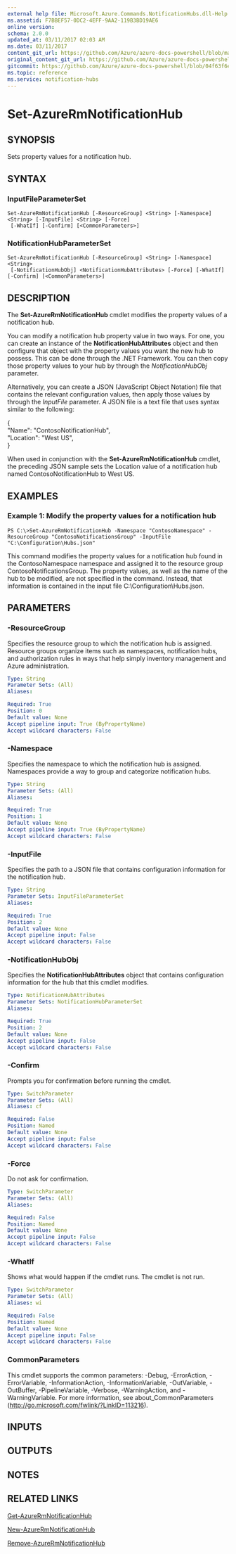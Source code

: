 ```yaml
---
external help file: Microsoft.Azure.Commands.NotificationHubs.dll-Help.xml
ms.assetid: F7BBEF57-0DC2-4EFF-9AA2-119B3BD19AE6
online version:
schema: 2.0.0
updated_at: 03/11/2017 02:03 AM
ms.date: 03/11/2017
content_git_url: https://github.com/Azure/azure-docs-powershell/blob/master/azureps-cmdlets-docs/ResourceManager/AzureRM.NotificationHubs/v2.7.0/Set-AzureRmNotificationHub.md
original_content_git_url: https://github.com/Azure/azure-docs-powershell/blob/master/azureps-cmdlets-docs/ResourceManager/AzureRM.NotificationHubs/v2.7.0/Set-AzureRmNotificationHub.md
gitcommit: https://github.com/Azure/azure-docs-powershell/blob/04f63f6e685743ace2c57eb157574e34e8610b1c
ms.topic: reference
ms.service: notification-hubs
---
```


# Set-AzureRmNotificationHub

## SYNOPSIS
Sets property values for a notification hub.

## SYNTAX

### InputFileParameterSet
```
Set-AzureRmNotificationHub [-ResourceGroup] <String> [-Namespace] <String> [-InputFile] <String> [-Force]
 [-WhatIf] [-Confirm] [<CommonParameters>]
```

### NotificationHubParameterSet
```
Set-AzureRmNotificationHub [-ResourceGroup] <String> [-Namespace] <String>
 [-NotificationHubObj] <NotificationHubAttributes> [-Force] [-WhatIf] [-Confirm] [<CommonParameters>]
```

## DESCRIPTION
The **Set-AzureRmNotificationHub** cmdlet modifies the property values of a notification hub.

You can modify a notification hub property value in two ways.
For one, you can create an instance of the **NotificationHubAttributes** object and then configure that object with the property values you want the new hub to possess.
This can be done through the .NET Framework.
You can then copy those property values to your hub by through the *NotificationHubObj* parameter.

Alternatively, you can create a JSON (JavaScript Object Notation) file that contains the relevant configuration values, then apply those values by through the *InputFile* parameter.
A JSON file is a text file that uses syntax similar to the following:

{  
    "Name": "ContosoNotificationHub",  
    "Location": "West US",  
}

When used in conjunction with the **Set-AzureRmNotificationHub** cmdlet, the preceding JSON sample sets the Location value of a notification hub named ContosoNotificationHub to West US.

## EXAMPLES

### Example 1: Modify the property values for a notification hub
```
PS C:\>Set-AzureRmNotificationHub -Namespace "ContosoNamespace" -ResourceGroup "ContosoNotificationsGroup" -InputFile "C:\Configuration\Hubs.json"
```

This command modifies the property values for a notification hub found in the ContosoNamespace namespace and assigned it to the resource group ContosoNotificationsGroup.
The property values, as well as the name of the hub to be modified, are not specified in the command.
Instead, that information is contained in the input file C:\Configuration\Hubs.json.

## PARAMETERS

### -ResourceGroup
Specifies the resource group to which the notification hub is assigned.
Resource groups organize items such as namespaces, notification hubs, and authorization rules in ways that help simply inventory management and Azure administration.

```yaml
Type: String
Parameter Sets: (All)
Aliases: 

Required: True
Position: 0
Default value: None
Accept pipeline input: True (ByPropertyName)
Accept wildcard characters: False
```

### -Namespace
Specifies the namespace to which the notification hub is assigned.
Namespaces provide a way to group and categorize notification hubs.

```yaml
Type: String
Parameter Sets: (All)
Aliases: 

Required: True
Position: 1
Default value: None
Accept pipeline input: True (ByPropertyName)
Accept wildcard characters: False
```

### -InputFile
Specifies the path to a JSON file that contains configuration information for the notification hub.

```yaml
Type: String
Parameter Sets: InputFileParameterSet
Aliases: 

Required: True
Position: 2
Default value: None
Accept pipeline input: False
Accept wildcard characters: False
```

### -NotificationHubObj
Specifies the **NotificationHubAttributes** object that contains configuration information for the hub that this cmdlet modifies.

```yaml
Type: NotificationHubAttributes
Parameter Sets: NotificationHubParameterSet
Aliases: 

Required: True
Position: 2
Default value: None
Accept pipeline input: False
Accept wildcard characters: False
```

### -Confirm
Prompts you for confirmation before running the cmdlet.

```yaml
Type: SwitchParameter
Parameter Sets: (All)
Aliases: cf

Required: False
Position: Named
Default value: None
Accept pipeline input: False
Accept wildcard characters: False
```

### -Force
Do not ask for confirmation.

```yaml
Type: SwitchParameter
Parameter Sets: (All)
Aliases: 

Required: False
Position: Named
Default value: None
Accept pipeline input: False
Accept wildcard characters: False
```

### -WhatIf
Shows what would happen if the cmdlet runs. The cmdlet is not run.

```yaml
Type: SwitchParameter
Parameter Sets: (All)
Aliases: wi

Required: False
Position: Named
Default value: None
Accept pipeline input: False
Accept wildcard characters: False
```

### CommonParameters
This cmdlet supports the common parameters: -Debug, -ErrorAction, -ErrorVariable, -InformationAction, -InformationVariable, -OutVariable, -OutBuffer, -PipelineVariable, -Verbose, -WarningAction, and -WarningVariable. For more information, see about_CommonParameters (http://go.microsoft.com/fwlink/?LinkID=113216).

## INPUTS

## OUTPUTS

## NOTES

## RELATED LINKS

[Get-AzureRmNotificationHub](./Get-AzureRmNotificationHub.md)

[New-AzureRmNotificationHub](./New-AzureRmNotificationHub.md)

[Remove-AzureRmNotificationHub](./Remove-AzureRmNotificationHub.md)


